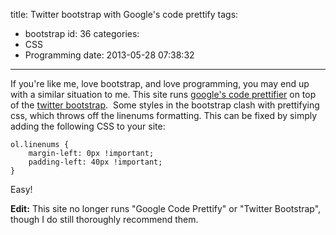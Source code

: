 title: Twitter bootstrap with Google's code prettify
tags:
  - bootstrap
id: 36
categories:
  - CSS
  - Programming
date: 2013-05-28 07:38:32
---

If you're like me, love bootstrap, and love programming, you may end up with a similar situation to me. This site runs [google's code prettifier](https://code.google.com/p/google-code-prettify/) on top of the [twitter bootstrap](http://twitter.github.io/bootstrap/).  Some styles in the bootstrap clash with prettifying css, which throws off the linenums formatting. This can be fixed by simply adding the following CSS to your site:

```
ol.linenums {
	margin-left: 0px !important;
	padding-left: 40px !important;
}
```

Easy!

**Edit:** This site no longer runs "Google Code Prettify" or "Twitter Bootstrap", though I do still thoroughly recommend them.
